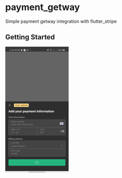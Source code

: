 # payment_getway

Simple payment getway integration with flutter_stripe

## Getting Started

<img src="h1.jpeg" height="400" width="200">